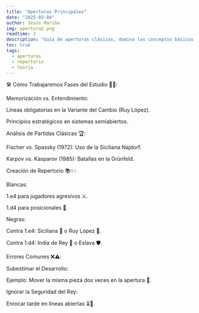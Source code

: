 ```yaml
---
title: "Aperturas Principales"
date: "2025-03-04"
author: Jesús Mariño
img: apertura2.png
readtime: 3
description: "Guía de aperturas clásicas, domina los conceptos básicos y entiende las ideas y planes, basados en los tipos de centro."
toc: true
tags:
  - aperturas
  - repertorio
  - teoria
---
```


🛠️ Cómo Trabajaremos
Fases del Estudio 🧠📖:

Memorización vs. Entendimiento:

Líneas obligatorias en la Variante del Cambio (Ruy López).

Principios estratégicos en sistemas semiabiertos.

Análisis de Partidas Clásicas 🏆:

Fischer vs. Spassky (1972): Uso de la Siciliana Najdorf.

Karpov vs. Kasparov (1985): Batallas en la Grünfeld.

Creación de Repertorio 📚✨:

Blancas:

1.e4 para jugadores agresivos ⚔️.

1.d4 para posicionales 🧩.

Negras:

Contra 1.e4: Siciliana 🐉 o Ruy López 🏰.

Contra 1.d4: India de Rey 🐘 o Eslava 🛡️.

Errores Comunes ❌⚠️:

Subestimar el Desarrollo:

Ejemplo: Mover la misma pieza dos veces en la apertura 🔄.

Ignorar la Seguridad del Rey:

Enrocar tarde en líneas abiertas ⏳👑.